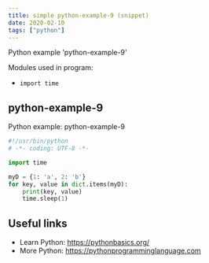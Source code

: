 ```yaml
---
title: simple python-example-9 (snippet)
date: 2020-02-10
tags: ["python"]
---
```

Python example 'python-example-9'


Modules used in program: 
* `import time`

## python-example-9

Python example: python-example-9

```python
#!/usr/bin/python
# -*- coding: UTF-8 -*-

import time

myD = {1: 'a', 2: 'b'}
for key, value in dict.items(myD):
	print(key, value)
	time.sleep(1)


```

## Useful links

- Learn Python: https://pythonbasics.org/
- More Python: https://pythonprogramminglanguage.com

